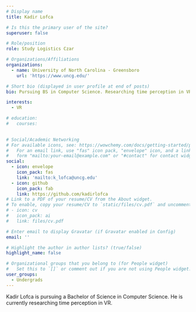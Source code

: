 ```yaml
---
# Display name
title: Kadir Lofca

# Is this the primary user of the site?
superuser: false

# Role/position
role: Study Logistics Czar

# Organizations/Affiliations
organizations:
  - name: University of North Carolina - Greensboro
    url: 'https://www.uncg.edu/'

# Short bio (displayed in user profile at end of posts)
bio: Pursuing BS in Computer Science. Researching time perception in VR.

interests:
  - VR

# education:
#   courses:
    

# Social/Academic Networking
# For available icons, see: https://wowchemy.com/docs/getting-started/page-builder/#icons
#   For an email link, use "fas" icon pack, "envelope" icon, and a link in the
#   form "mailto:your-email@example.com" or "#contact" for contact widget.
social:
  - icon: envelope
    icon_pack: fas
    link: 'mailto:k_lofca@uncg.edu'
  - icon: github
    icon_pack: fab
    link: https://github.com/kadirlofca
# Link to a PDF of your resume/CV from the About widget.
# To enable, copy your resume/CV to `static/files/cv.pdf` and uncomment the lines below.
# - icon: cv
#   icon_pack: ai
#   link: files/cv.pdf

# Enter email to display Gravatar (if Gravatar enabled in Config)
email: ''

# Highlight the author in author lists? (true/false)
highlight_name: false

# Organizational groups that you belong to (for People widget)
#   Set this to `[]` or comment out if you are not using People widget.
user_groups:
  - Undergrads
---
```


Kadir Lofca is pursuing a Bachelor of Science in Computer Science. He is currently researching time perception in VR.
